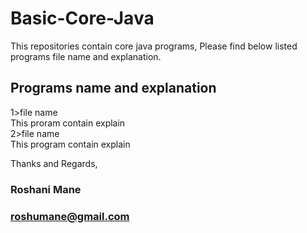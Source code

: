 # Basic-Core-Java
This repositories contain core java programs, Please find below listed programs file name and explanation.

## Programs name and explanation

1>file name<br />
This proram contain explain <br />
2>file name <br />
This program contain explain <br />







Thanks and Regards, 
### Roshani Mane 
### roshumane@gmail.com 
